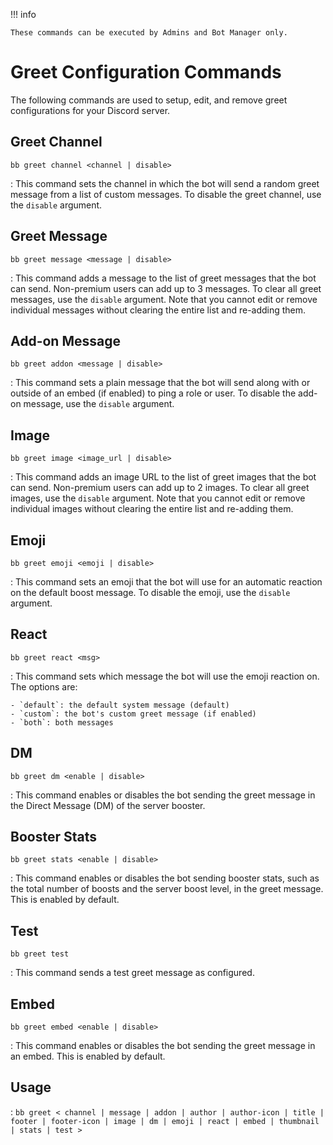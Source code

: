!!! info
    
    These commands can be executed by Admins and Bot Manager only.

# Greet Configuration Commands

The following commands are used to setup, edit, and remove greet configurations for your Discord server.

## Greet Channel

`bb greet channel <channel | disable>`

:   This command sets the channel in which the bot will send a random greet message from a list of custom messages. To disable the greet channel, use the `disable` argument.

## Greet Message

`bb greet message <message | disable>`

:   This command adds a message to the list of greet messages that the bot can send. Non-premium users can add up to 3 messages. To clear all greet messages, use the `disable` argument. Note that you cannot edit or remove individual messages without clearing the entire list and re-adding them.

## Add-on Message

`bb greet addon <message | disable>`

:   This command sets a plain message that the bot will send along with or outside of an embed (if enabled) to ping a role or user. To disable the add-on message, use the `disable` argument.

## Image

`bb greet image <image_url | disable>`

:   This command adds an image URL to the list of greet images that the bot can send. Non-premium users can add up to 2 images. To clear all greet images, use the `disable` argument. Note that you cannot edit or remove individual images without clearing the entire list and re-adding them.

## Emoji

`bb greet emoji <emoji | disable>`

:   This command sets an emoji that the bot will use for an automatic reaction on the default boost message. To disable the emoji, use the `disable` argument.

## React

`bb greet react <msg>`

:   This command sets which message the bot will use the emoji reaction on. The options are:

    - `default`: the default system message (default)
    - `custom`: the bot's custom greet message (if enabled)
    - `both`: both messages

## DM

`bb greet dm <enable | disable>`

:   This command enables or disables the bot sending the greet message in the Direct Message (DM) of the server booster.

## Booster Stats

`bb greet stats <enable | disable>`

:   This command enables or disables the bot sending booster stats, such as the total number of boosts and the server boost level, in the greet message. This is enabled by default.

## Test

`bb greet test`

:   This command sends a test greet message as configured.

## Embed

`bb greet embed <enable | disable>`

:   This command enables or disables the bot sending the greet message in an embed. This is enabled by default.

## Usage

:   `bb greet < channel | message | addon | author | author-icon | title | footer | footer-icon | image | dm | emoji | react | embed | thumbnail | stats | test >`
